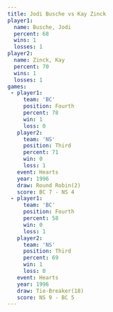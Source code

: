 ```yaml
---
title: Jodi Busche vs Kay Zinck
player1:            
  name: Busche, Jodi
  percent: 68       
  wins: 1           
  losses: 1         
player2:            
  name: Zinck, Kay  
  percent: 70       
  wins: 1           
  losses: 1         
games:
 - player1:          
     team: 'BC'      
     position: Fourth
     percent: 78     
     win: 1          
     loss: 0         
   player2:         
     team: 'NS'     
     position: Third
     percent: 71    
     win: 0         
     loss: 1        
   event: Hearts       
   year: 1996          
   draw: Round Robin(2)
   score: BC 7 - NS 4  
 - player1:          
     team: 'BC'      
     position: Fourth
     percent: 58     
     win: 0          
     loss: 1         
   player2:         
     team: 'NS'     
     position: Third
     percent: 69    
     win: 1         
     loss: 0        
   event: Hearts        
   year: 1996           
   draw: Tie-Breaker(18)
   score: NS 9 - BC 5   
---
```

